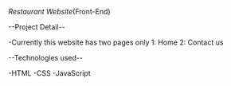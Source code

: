 *Restaurant Website*(Front-End)

--Project Detail--

-Currently this website has two pages only 
1: Home
2: Contact us 

--Technologies used--

-HTML
-CSS
-JavaScript
